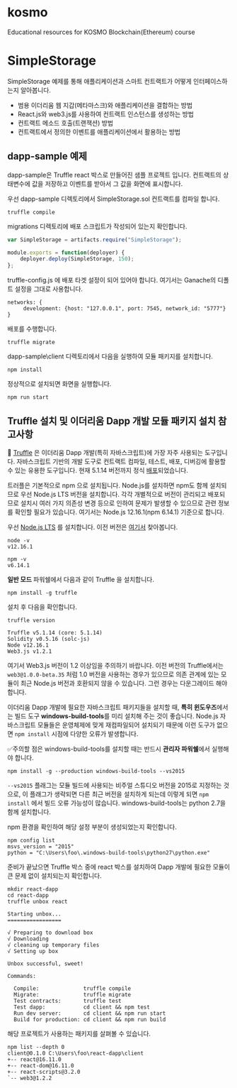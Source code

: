 # kosmo

Educational resources for KOSMO Blockchain(Ethereum) course

# SimpleStorage

SimpleStorage 예제를 통해 애플리케이션과 스마트 컨트랙트가 어떻게 인터페이스하는지 알아봅니다. 

* 범용 이더리움 웹 지갑(메타마스크)와 애플리케이션을 결합하는 방법
* React.js와 web3.js를 사용하여 컨트랙트 인스턴스를 생성하는 방법
* 컨트랙트 메소드 호출(트랜잭션) 방법
* 컨트랙트에서 정의한 이벤트를 애플리케이션에서 활용하는 방법


## dapp-sample 예제

dapp-sample은 Truffle react 박스로 만들어진 샘플 프로젝트 입니다. 컨트랙트의 상태변수에 값을 저장하고 이벤트를 받아서 그 값을 화면에 표시합니다. 

우선 dapp-sample 디렉토리에서 SimpleStorage.sol 컨트랙트를 컴파일 합니다.

```shell script
truffle compile
```

migrations 디렉토리에 배포 스크립트가 작성되어 있는지 확인합니다.
```javascript
var SimpleStorage = artifacts.require("SimpleStorage");

module.exports = function(deployer) {
    deployer.deploy(SimpleStorage, 150);
};
```
truffle-config.js 에 배포 타겟 설정이 되어 있어야 합니다. 여기서는 Ganache의 디폴트 설정을 그대로 사용합니다.
```
networks: {
     development: {host: "127.0.0.1", port: 7545, network_id: "5777"}
}
```
배포를 수행합니다.

```shell script
truffle migrate
```

dapp-sample\client 디렉토리에서 다음을 실행하여 모듈 패키지를 설치합니다. 

```shell script
npm install
```

정상적으로 설치되면 화면을 실행합니다.

```shell script
npm run start
```

## Truffle 설치 및 이더리움 Dapp 개발 모듈 패키지 설치 참고사항

🍭 [Truffle](https://www.trufflesuite.com/docs/truffle/overview) 은 이더리움 Dapp 개발(특히 자바스크립트)에 가장 자주 사용되는 도구입니다. 자바스크립트 기반의 개발 도구로 컨트랙트 컴파일, 테스트, 배포, 디버깅에 
활용할 수 있는 유용한 도구입니다. 현재 5.1.14 버전까지 정식 [배포](https://github.com/trufflesuite)되었습니다.

트러플은 기본적으로 npm 으로 설치됩니다. Node.js를 설치하면 npm도 함께 설치되므로 우선 Node.js LTS 버전을 설치합니다. 각각 개별적으로 버전이 관리되고 배포되므로 
설치시 여러 가지 의존성 변경 등으로 인하여 문제가 발생할 수 있으므로 관련 정보를 확인할 필요가 있습니다. 여기서는 Node.js 12.16.1(npm 6.14.1) 기준으로 합니다.

우선 [Node.js LTS](https://nodejs.org/ko/) 를 설치합니다. 이전 버전은 [여기서](https://nodejs.org/ko/download/releases/) 찾아봅니다.

```
node -v
v12.16.1

npm -v
v6.14.1
```
<b>일반 모드</b> 파워쉘에서 다음과 같이 Truffle 을 설치합니다.

```
npm install -g truffle
```

설치 후 다음을 확인합니다.
```shell script
truffle version

Truffle v5.1.14 (core: 5.1.14)
Solidity v0.5.16 (solc-js)
Node v12.16.1
Web3.js v1.2.1
```

여기서 Web3.js 버전이 1.2 이상임을 주의하기 바랍니다. 이전 버전의 Truffle에서는 `web3@1.0.0-beta.35` 처럼 1.0 버전을 사용하는 경우가 있으므로 
의존 관계에 있는 모듈이 최근 Node.js 버전과 호환되지 않을 수 있습니다. 그런 경우는 다운그레이드 해야 합니다.

이더리움 Dapp 개발에 필요한 자바스크립트 패키지들을 설치할 때, <b>특히 윈도우즈</b>에서는 빌드 도구 <b>windows-build-tools</b>를 미리 설치해 주는 것이 좋습니다.
Node.js 자바스크립트 모듈들은 운영체제에 맞게 재컴파일되어 설치되기 때문에 이런 도구가 없으면 `npm install` 시점에 다양한 오류가 발생합니다. 

✅주의할 점은 windows-build-tools를 설치할 때는 반드시 <b>관리자 파워쉘</b>에서 실행해야 합니다.

```shell script
npm install -g --production windows-build-tools --vs2015
```

`--vs2015` 플래그는 모듈 빌드에 사용되는 비주얼 스튜디오 버전을 2015로 지정하는 것으로, 
이 플래그가 생략되면 다른 최근 버전을 설치하게 되는데 이렇게 되면  `npm install` 에서 빌드 오류 가능성이 많습니다. 
windows-build-tools는 python 2.7을 함께 설치합니다.

npm 환경을 확인하여 해당 설정 부분이 생성되었는지 확인합니다.
 
```shell script
npm config list
msvs_version = "2015"
python = "C:\Users\foo\.windows-build-tools\python27\python.exe"
```
준비가 끝났으면 Truffle 박스 중에 react 박스를 설치하여 Dapp 개발에 필요한 모듈이 큰 문제 없이 설치되는지 확인합니다.

```shell script
mkdir react-dapp
cd react-dapp
truffle unbox react

Starting unbox...
=================

√ Preparing to download box
√ Downloading
√ cleaning up temporary files
√ Setting up box

Unbox successful, sweet!

Commands:

  Compile:              truffle compile
  Migrate:              truffle migrate
  Test contracts:       truffle test
  Test dapp:            cd client && npm test
  Run dev server:       cd client && npm run start
  Build for production: cd client && npm run build

```  
해당 프로젝트가 사용하는 패키지를 살펴볼 수 있습니다.

```shell script
npm list --depth 0
client@0.1.0 C:\Users\foo\react-dapp\client
+-- react@16.11.0
+-- react-dom@16.11.0
+-- react-scripts@3.2.0
`-- web3@1.2.2

``` 
